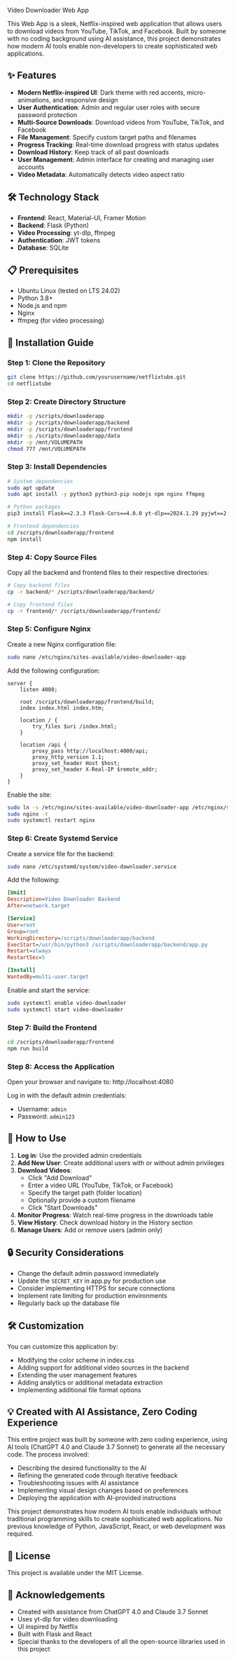 Video Downloader Web App



This Web App is a sleek, Netflix-inspired web application that allows users to download videos from YouTube, TikTok, and Facebook. Built by someone with no coding background using AI assistance, this project demonstrates how modern AI tools enable non-developers to create sophisticated web applications.



## ✨ Features

- **Modern Netflix-inspired UI**: Dark theme with red accents, micro-animations, and responsive design
- **User Authentication**: Admin and regular user roles with secure password protection
- **Multi-Source Downloads**: Download videos from YouTube, TikTok, and Facebook
- **File Management**: Specify custom target paths and filenames
- **Progress Tracking**: Real-time download progress with status updates
- **Download History**: Keep track of all past downloads
- **User Management**: Admin interface for creating and managing user accounts
- **Video Metadata**: Automatically detects video aspect ratio

## 🛠️ Technology Stack

- **Frontend**: React, Material-UI, Framer Motion
- **Backend**: Flask (Python)
- **Video Processing**: yt-dlp, ffmpeg
- **Authentication**: JWT tokens
- **Database**: SQLite

## 📋 Prerequisites

- Ubuntu Linux (tested on LTS 24.02)
- Python 3.8+
- Node.js and npm
- Nginx
- ffmpeg (for video processing)

## 🚀 Installation Guide

### Step 1: Clone the Repository

```bash
git clone https://github.com/yourusername/netflixtube.git
cd netflixtube
```

### Step 2: Create Directory Structure

```bash
mkdir -p /scripts/downloaderapp
mkdir -p /scripts/downloaderapp/backend
mkdir -p /scripts/downloaderapp/frontend
mkdir -p /scripts/downloaderapp/data
mkdir -p /mnt/VOLUMEPATH
chmod 777 /mnt/VOLUMEPATH
```

### Step 3: Install Dependencies

```bash
# System dependencies
sudo apt update
sudo apt install -y python3 python3-pip nodejs npm nginx ffmpeg

# Python packages
pip3 install Flask==2.3.3 Flask-Cors==4.0.0 yt-dlp==2024.1.29 pyjwt==2.8.0 werkzeug==2.3.7 gunicorn==21.2.0

# Frontend dependencies
cd /scripts/downloaderapp/frontend
npm install
```

### Step 4: Copy Source Files

Copy all the backend and frontend files to their respective directories:

```bash
# Copy backend files
cp -r backend/* /scripts/downloaderapp/backend/

# Copy frontend files
cp -r frontend/* /scripts/downloaderapp/frontend/
```

### Step 5: Configure Nginx

Create a new Nginx configuration file:

```bash
sudo nano /etc/nginx/sites-available/video-downloader-app
```

Add the following configuration:

```nginx
server {
    listen 4080;
    
    root /scripts/downloaderapp/frontend/build;
    index index.html index.htm;
    
    location / {
        try_files $uri /index.html;
    }
    
    location /api {
        proxy_pass http://localhost:4000/api;
        proxy_http_version 1.1;
        proxy_set_header Host $host;
        proxy_set_header X-Real-IP $remote_addr;
    }
}
```

Enable the site:

```bash
sudo ln -s /etc/nginx/sites-available/video-downloader-app /etc/nginx/sites-enabled/
sudo nginx -t
sudo systemctl restart nginx
```

### Step 6: Create Systemd Service

Create a service file for the backend:

```bash
sudo nano /etc/systemd/system/video-downloader.service
```

Add the following:

```ini
[Unit]
Description=Video Downloader Backend
After=network.target

[Service]
User=root
Group=root
WorkingDirectory=/scripts/downloaderapp/backend
ExecStart=/usr/bin/python3 /scripts/downloaderapp/backend/app.py
Restart=always
RestartSec=5

[Install]
WantedBy=multi-user.target
```

Enable and start the service:

```bash
sudo systemctl enable video-downloader
sudo systemctl start video-downloader
```

### Step 7: Build the Frontend

```bash
cd /scripts/downloaderapp/frontend
npm run build
```

### Step 8: Access the Application

Open your browser and navigate to:
http://localhost:4080

Log in with the default admin credentials:
- Username: `admin`
- Password: `admin123`

## 📱 How to Use

1. **Log in**: Use the provided admin credentials
2. **Add New User**: Create additional users with or without admin privileges
3. **Download Videos**:
   - Click "Add Download"
   - Enter a video URL (YouTube, TikTok, or Facebook)
   - Specify the target path (folder location)
   - Optionally provide a custom filename
   - Click "Start Downloads"
4. **Monitor Progress**: Watch real-time progress in the downloads table
5. **View History**: Check download history in the History section
6. **Manage Users**: Add or remove users (admin only)

## 🔒 Security Considerations

- Change the default admin password immediately
- Update the `SECRET_KEY` in app.py for production use
- Consider implementing HTTPS for secure connections
- Implement rate limiting for production environments
- Regularly back up the database file

## 🛠️ Customization

You can customize this application by:
- Modifying the color scheme in index.css
- Adding support for additional video sources in the backend
- Extending the user management features
- Adding analytics or additional metadata extraction
- Implementing additional file format options

## 💡 Created with AI Assistance, Zero Coding Experience

This entire project was built by someone with zero coding experience, using AI tools (ChatGPT 4.0 and Claude 3.7 Sonnet) to generate all the necessary code. The process involved:

- Describing the desired functionality to the AI
- Refining the generated code through iterative feedback
- Troubleshooting issues with AI assistance
- Implementing visual design changes based on preferences
- Deploying the application with AI-provided instructions

This project demonstrates how modern AI tools enable individuals without traditional programming skills to create sophisticated web applications. No previous knowledge of Python, JavaScript, React, or web development was required.

## 📄 License

This project is available under the MIT License.

## 🙏 Acknowledgements

- Created with assistance from ChatGPT 4.0 and Claude 3.7 Sonnet
- Uses yt-dlp for video downloading
- UI inspired by Netflix
- Built with Flask and React
- Special thanks to the developers of all the open-source libraries used in this project

